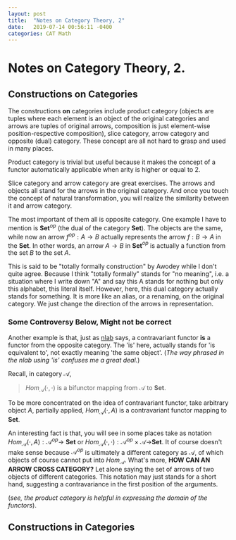 ```yaml
---
layout: post
title:  "Notes on Category Theory, 2"
date:   2019-07-14 00:56:11 -0400
categories: CAT Math
---
```


# Notes on Category Theory, __2__.


## Constructions **on** Categories
The constructions **on** categories include product category (objects are tuples where each element is an object of the original categories and arrows are tuples of original arrows, composition is just element-wise position-respective composition), slice category, arrow category and opposite (dual) category. These concept are all not hard to grasp and used in many places.

Product category is trivial but useful because it makes the concept of a functor automatically applicable when arity is higher or equal to 2.

Slice category and arrow category are great exercises. The arrows and objects all stand for the arrows in the original category. And once you touch the concept of natural transformation, you will realize the similarity between it and arrow category.

The most important of them all is opposite category. One example I have to mention is **Set**$^{op}$ (the dual of the category **Set**). The objects are the same, while now an arrow $f^{op}: A \rightarrow B$ actually represents the arrow $f :B \rightarrow A$ in the **Set**. In other words, an arrow $A \rightarrow B$ in **Set**$^{op}$ is actually a function from the set $B$ to the set $A$. 

This is said to be "totally formally construction" by Awodey while I don't quite agree. Because I think "totally formally" stands for "no meaning", i.e. a situation where I write down "A" and say this A stands for nothing but only this alphabet, this literal itself. However, here, this dual category actually stands for something. It is more like an alias, or a renaming, on the original category. We just change the direction of the arrows in representation.

### **Some Controversy Below, Might not be correct**

Another example is that, just as [nlab](https://ncatlab.org/nlab/show/contravariant+functor) says, a contravariant functor **is** a functor from the opposite category. The 'is' here, actually stands for 'is equivalent to', not exactly meaning 'the same object'. (*The way phrased in the nlab using 'is' confuses me a great deal.*)

Recall, in category $\mathcal{ A}$, 
> $Hom_{\mathcal{A}}(\cdot, \cdot)$ is a bifunctor mapping from $\mathcal{A}$ to **Set**.



To be more concentrated on the idea of contravariant functor, take arbitrary object $A$, partially applied,
$Hom_{\mathcal{A}}(\cdot, A)$ is a contravariant functor mapping to  **Set**. 

An interesting fact is that, you will see in some places take as notation $Hom_{\mathcal{A}}(\cdot, A): \mathcal{A}^{op} \rightarrow$ **Set** or $Hom_{\mathcal{A}}(\cdot, \cdot) : \mathcal{A}^{op} \times \mathcal{A} \rightarrow$**Set**. It of course doesn't make sense because $\mathcal{A}^{op}$ is ultimately a different category as $\mathcal{A}$, of which objects of course cannot put into $Hom_{\mathcal{A}}$. What's more, **HOW CAN AN ARROW CROSS CATEGORY?** Let alone saying the set of arrows of two objects of different categories.  This notation may just stands for a short hand, suggesting a contravariance in the first position of the arguments. 

(*see, the product category is helpful in expressing the domain of the functors*).


## Constructions **in** Categories
